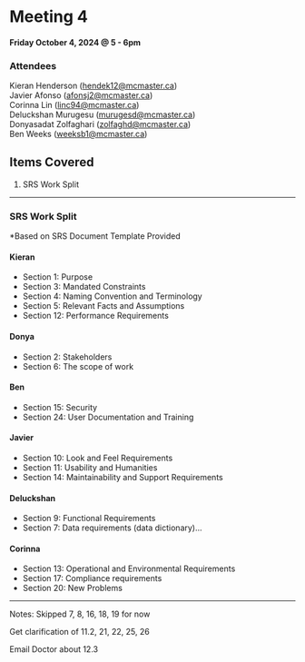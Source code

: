 # Meeting 4

#### Friday October 4, 2024 @ 5 - 6pm

### Attendees
Kieran Henderson (hendek12@mcmaster.ca)  
Javier Afonso (afonsj2@mcmaster.ca)  
Corinna Lin (linc94@mcmaster.ca)  
Deluckshan Murugesu (murugesd@mcmaster.ca)  
Donyasadat Zolfaghari (zolfaghd@mcmaster.ca)   
Ben Weeks (weeksb1@mcmaster.ca)  

## Items Covered
1. SRS Work Split

---

### SRS Work Split

*Based on SRS Document Template Provided

#### Kieran 
- Section 1: Purpose  
- Section 3: Mandated Constraints  
- Section 4: Naming Convention and Terminology  
- Section 5: Relevant Facts and Assumptions  
- Section 12: Performance Requirements  

#### Donya 
- Section 2: Stakeholders 
- Section 6: The scope of work

#### Ben 
- Section 15: Security  
- Section 24: User Documentation and Training 

#### Javier 
- Section 10: Look and Feel Requirements  
- Section 11: Usability and Humanities  
- Section 14: Maintainability and Support Requirements  

#### Deluckshan 
- Section 9: Functional Requirements  
- Section 7: Data requirements (data dictionary)... 

#### Corinna  
- Section 13: Operational and Environmental Requirements 
- Section 17: Compliance requirements 
- Section 20: New Problems  

---
Notes: Skipped 7, 8, 16, 18, 19 for now  

Get clarification of 11.2, 21, 22, 25, 26 

Email Doctor about 12.3  